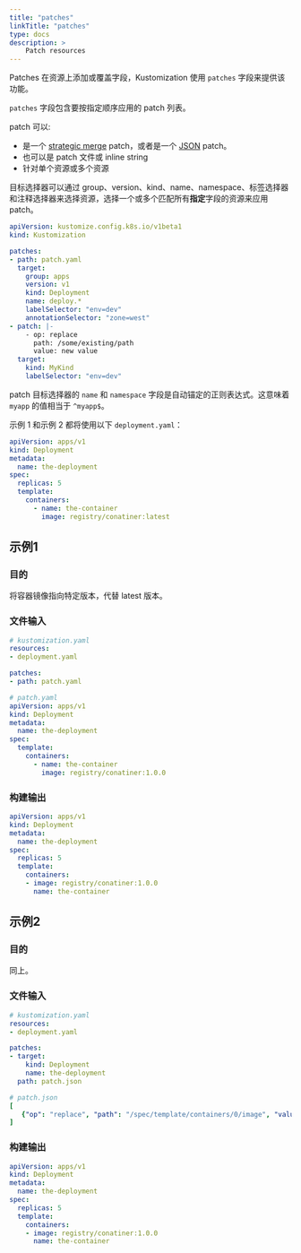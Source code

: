 ```yaml
---
title: "patches"
linkTitle: "patches"
type: docs
description: >
    Patch resources
---
```


[strategic merge]: /kustomize/zh/api-reference/glossary#patchstrategicmerge
[JSON]: /kustomize/zh/api-reference/glossary#patchjson6902

Patches 在资源上添加或覆盖字段，Kustomization 使用 `patches` 字段来提供该功能。

`patches` 字段包含要按指定顺序应用的 patch 列表。

patch 可以:

- 是一个 [strategic merge] patch，或者是一个 [JSON] patch。
- 也可以是 patch 文件或 inline string
- 针对单个资源或多个资源

目标选择器可以通过 group、version、kind、name、namespace、标签选择器和注释选择器来选择资源，选择一个或多个匹配所有**指定**字段的资源来应用 patch。

```yaml
apiVersion: kustomize.config.k8s.io/v1beta1
kind: Kustomization

patches:
- path: patch.yaml
  target:
    group: apps
    version: v1
    kind: Deployment
    name: deploy.*
    labelSelector: "env=dev"
    annotationSelector: "zone=west"
- patch: |-
    - op: replace
      path: /some/existing/path
      value: new value
  target:
    kind: MyKind
    labelSelector: "env=dev"
```

patch 目标选择器的 `name` 和 `namespace` 字段是自动锚定的正则表达式。这意味着 `myapp` 的值相当于 `^myapp$`。

示例 1 和示例 2 都将使用以下 `deployment.yaml`：

```yaml
apiVersion: apps/v1
kind: Deployment
metadata:
  name: the-deployment
spec:
  replicas: 5
  template:
    containers:
      - name: the-container
        image: registry/conatiner:latest
```

## 示例1

### 目的

将容器镜像指向特定版本，代替 latest 版本。

### 文件输入

```yaml
# kustomization.yaml
resources:
- deployment.yaml

patches:
- path: patch.yaml
```

```yaml
# patch.yaml
apiVersion: apps/v1
kind: Deployment
metadata:
  name: the-deployment
spec:
  template:
    containers:
      - name: the-container
        image: registry/conatiner:1.0.0
```

### 构建输出

```yaml
apiVersion: apps/v1
kind: Deployment
metadata:
  name: the-deployment
spec:
  replicas: 5
  template:
    containers:
    - image: registry/conatiner:1.0.0
      name: the-container
```

## 示例2

### 目的

同上。

### 文件输入

```yaml
# kustomization.yaml
resources:
- deployment.yaml

patches:
- target:
    kind: Deployment
    name: the-deployment
  path: patch.json
```

```yaml
# patch.json
[
   {"op": "replace", "path": "/spec/template/containers/0/image", "value": "registry/conatiner:1.0.0"}
]

```

### 构建输出

```yaml
apiVersion: apps/v1
kind: Deployment
metadata:
  name: the-deployment
spec:
  replicas: 5
  template:
    containers:
    - image: registry/conatiner:1.0.0
      name: the-container
```
